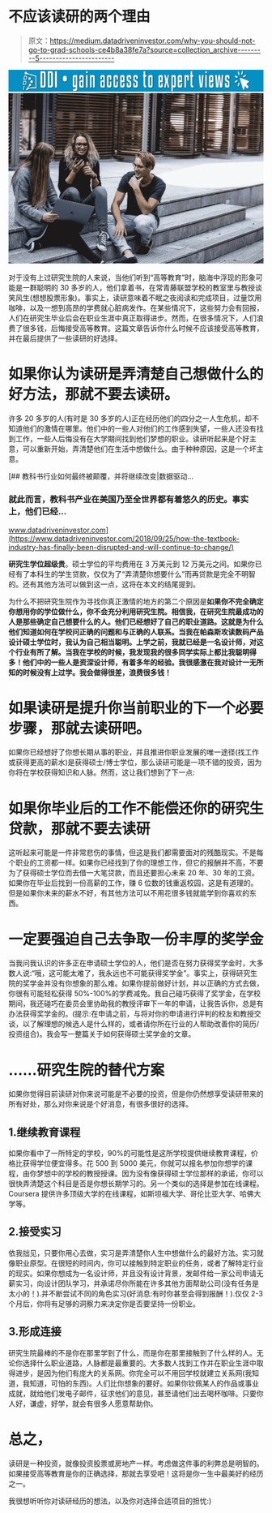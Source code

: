 # 不应该读研的两个理由

> 原文：<https://medium.datadriveninvestor.com/why-you-should-not-go-to-grad-schools-ce4b8a38fe7a?source=collection_archive---------5----------------------->

[![](img/07267a6928e78aaea832f712aebadb0a.png)](http://www.track.datadriveninvestor.com/1B9E)![](img/de6e426c6f423b216775407352c58344.png)

对于没有上过研究生院的人来说，当他们听到“高等教育”时，脑海中浮现的形象可能是一群聪明的 30 多岁的人，他们拿着书，在常青藤联盟学校的教室里与教授谈笑风生(想想股票形象)。事实上，读研意味着不眠之夜阅读和完成项目，过量饮用咖啡，以及一想到高昂的学费就心脏病发作。在某些情况下，这些努力会有回报，人们在研究生毕业后会在职业生涯中真正取得进步。然而，在很多情况下，人们浪费了很多钱，后悔接受高等教育。这篇文章告诉你什么时候不应该接受高等教育，并在最后提供了一些读研的好选择。

# 如果你认为读研是弄清楚自己想做什么的好方法，那就不要去读研。

许多 20 多岁的人(有时是 30 多岁的人)正在经历他们的四分之一人生危机，却不知道他们的激情在哪里。他们中的一些人对他们的工作感到失望，一些人还没有找到工作，一些人后悔没有在大学期间找到他们梦想的职业。读研听起来是个好主意，可以重新开始，弄清楚他们在生活中想做什么。由于种种原因，这是一个坏主意。

[](https://www.datadriveninvestor.com/2018/09/25/how-the-textbook-industry-has-finally-been-disrupted-and-will-continue-to-change/) [## 教科书行业如何最终被颠覆，并将继续改变|数据驱动…

### 就此而言，教科书产业在美国乃至全世界都有着悠久的历史。事实上，他们已经…

www.datadriveninvestor.com](https://www.datadriveninvestor.com/2018/09/25/how-the-textbook-industry-has-finally-been-disrupted-and-will-continue-to-change/) 

**研究生学位超级贵**。硕士学位的平均费用在 3 万美元到 12 万美元之间。如果你已经有了本科生的学生贷款，仅仅为了“弄清楚你想要什么”而再贷款是完全不明智的。还有其他方法可以做到这一点，这将在本文的结尾提到。

为什么不把研究生院作为寻找你真正激情的地方的第二个原因是**如果你不完全确定你想用你的学位做什么，你不会充分利用研究生院。相信我，在研究生院最成功的人是那些确定自己想要什么的人。他们已经想好了自己的职业道路。这就是为什么他们知道如何在学校问正确的问题和与正确的人联系。当我在帕森斯攻读数码产品设计硕士学位时，我认为自己相当聪明。上学之前，我就已经是一名设计师，对这个行业有所了解。当我在学校的时候，我发现我的很多同学实际上都比我聪明得多！他们中的一些人是资深设计师，有着多年的经验。我很感激在我对设计一无所知的时候没有上过学。我会做得很差，浪费很多钱！**

# 如果读研是提升你当前职业的下一个必要步骤，那就去读研吧。

如果你已经想好了你想长期从事的职业，并且推进你职业发展的唯一途径(找工作或获得更高的薪水)是获得硕士/博士学位，那么读研可能是一项不错的投资，因为你将在学校获得知识和人脉。然而，这让我们想到了下一点:

# 如果你毕业后的工作不能偿还你的研究生贷款，那就不要去读研

这听起来可能是一件非常悲伤的事情，但这是我们都需要面对的残酷现实。不是每个职业的工资都一样。如果你已经找到了你的理想工作，但它的报酬并不高，不要为了获得硕士学位而去借一大笔贷款，而且还要担心未来 20 年、30 年的工资。如果你在毕业后找到一份高薪的工作，赚 6 位数的钱重返校园，这是有道理的。但是如果你未来的薪水不好，有其他方法可以不用花很多钱就能学到你喜欢的东西。

# 一定要强迫自己去争取一份丰厚的奖学金

当我问我认识的许多正在申请硕士学位的人，他们是否在努力获得奖学金时，大多数人说:“哦，这可能太难了，我永远也不可能获得奖学金”。事实上，获得研究生院的奖学金并没有你想象的那么难。如果你提前做好计划，并以正确的方式去做，你很有可能轻松获得 50%-100%的学费减免。我自己碰巧获得了奖学金，在学校期间，我还碰巧在委员会里协助我的教授评审下一年的申请，让我告诉你，总是有办法获得奖学金的。(提示:在申请之前，与将对你的申请进行评判的校友和教授交谈，以了解理想的候选人是什么样的，或者请你所在行业的人帮助改善你的简历/投资组合)。我会写一整篇关于如何获得硕士奖学金的文章。

# ……研究生院的替代方案

如果你觉得目前读研对你来说可能是不必要的投资，但是你仍然想享受读研带来的所有好处，那么对你来说是个好消息，有很多很好的选择。

## 1.继续教育课程

如果你看中了一所特定的学校，90%的可能性是这所学校提供继续教育课程，价格比获得学位便宜得多。花 500 到 5000 美元，你就可以报名参加你想学的课程，由你梦想中的学校的教授授课。因为没有像获得硕士学位那样的承诺，你可以很快弄清楚这个科目是否是你想长期学习的。另一个类似的选择是参加在线课程。Coursera 提供许多顶级大学的在线课程，如斯坦福大学、哥伦比亚大学、哈佛大学等。

## 2.接受实习

依我拙见，只要你用心去做，实习是弄清楚你人生中想做什么的最好方法。实习就像职业原型。在很短的时间内，你可以接触到特定职业的任务，或者了解特定行业的现实。如果你想成为一名设计师，并且没有设计背景，发邮件给一家公司申请无薪实习，向设计团队学习，并承诺尽你所能在许多其他方面帮助公司(没有任务是太小的！).并不断尝试不同的角色实习(好消息:有时你甚至会得到报酬！).仅仅 2-3 个月后，你将有足够的洞察力来决定你是否要坚持一份职业。

## 3.形成连接

研究生院最棒的不是你在那里学到了什么，而是你在那里接触到了什么样的人。无论你选择什么职业道路，人脉都是最重要的。大多数人找到工作并在职业生涯中取得进步，是因为他们有庞大的关系网。你完全可以不用回学校就建立关系网(我知道，我知道，可怕的东西)。人们比你想象的要好。如果你钦佩某人的作品或事业成就，就给他们发电子邮件，征求他们的意见，甚至请他们出去喝杯咖啡。只要你人好，谦虚，好学，就会有很多人愿意帮助你。

# 总之，

读研是一种投资，就像投资股票或房地产一样。考虑做这件事的利弊总是明智的。如果接受高等教育是你的正确选择，那就去享受吧！这将是你一生中最美好的经历之一。

我很想听听你对读研经历的想法，以及你对选择合适项目的担忧:)